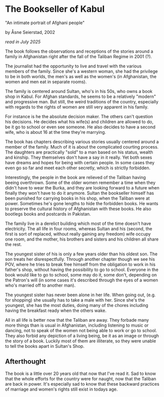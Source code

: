 # The Bookseller of Kabul

"An intimate portrait of Afghani people"

by Åsne Seierstad, 2002

_read in July 2025_

The book follows the observations and receptions of the stories around a family
in Afghanistan right after the fall of the Taliban Regime in 2001 (?).

The journalist had the opportunity to live and travel with the various members of the family.
Since she's a western woman, she had the privilege to be in both worlds, the men's as well as the
women's (in Afghanistan, the women and men eat in separate rooms).

The family is centered around Sultan, who's in his 50s, who owns a book shop in Kabul.
For Afghan standards, he seems to be a relatively "modern" and progressive man. But
still, the weird traditions of the country, especially with regards to the rights of
women are still very apparent in his family.

For instance is he the absolute decision maker. The others can't question his decisions.
He decides what his wife(s) and children are allowed to do, be it go to school or even
see someone. He also decides to have a second wife, who is about 16 at the time they're
marrying.

The book has chapters describing various stories usually centered around a member of the
family. Much of it is about the complicated courting process. The daughters are practically 
"sold" to a man based on his status, wealth and kinship. They themselves don't have a say
in it really. Yet both sexes have dreams and hopes for being with certain people. In
some cases they even go so far and meet each other secretly, which is strictly forbidden.

Interestingly, the people in the book are relieved of the Taliban having beeing overthrown.
Some of the older women remember a time when they didn't have to wear the Burka, and they
are looking forward to a future when finally they won't have to do it anymore.
Sultan the bookseller himself has been punished for carrying books in his shop, when the
Taliban were at power. Sometimes he's gone lengths to hide the forbidden books. He wants
to preserve the cultural history of Afghanistan with these books.
He also bootlegs books and postcards in Pakistan.

The family live in a derelict building which most of the time doesn't have
electricity. The all life in four rooms, whereas Sultan and his (second, the first
is sort of replaced, without really gaining any freedom) wife occupy one room, and the
mother, his brothers and sisters and his children all share the rest.

The youngest sister of his is only a few years older than his oldest son. The
son treats her disrespectfully. Through another chapter though we see his POV, where
he tries to break free himself from the obligation to work in his father's shop,
without having the possibility to go to school. Everyone in the book would like
to go to school, some may do it, some don't, depending on the Patron's will (in some
cases it's described through the eyes of a women who's married off to another man).

The youngest sister has never been alone in her life. When going out, (e.g. for shopping) 
she usually has to take a male with her. Since she's the youngest, she has the most
duties, doing many of the chores including having the breakfast ready when the others
wake.

All in all life is better now that the Taliban are away. They forbade many more
things than is usual in Afghanistan, including listening to music or dancing, not to
speak of the women not being able to work or go to school.
They also forbid any depiction of a living being, be it as an image or through the
story of a book. Luckily most of them are illiterate, so they were unable to tell
the books apart in Sultan's Shop.

## Afterthought

The book is a little over 20 years old that now that I've read it.
Sad to know that the whole efforts for the country were for naught, now that the
Taliban are back in power. It's especially sad to know that these backward
practices of marriage and women's rights still exist in todays age.
